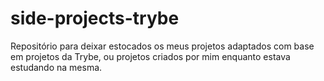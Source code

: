 # side-projects-trybe

Repositório para deixar estocados os meus projetos adaptados com base em projetos da Trybe, ou projetos criados por mim enquanto estava estudando na mesma.